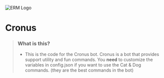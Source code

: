 ![ERM Logo](https://network.ermbot.xyz/images/ERMLogoExtended.svg)
# Cronus 

> ### What is this?
> * This is the code for the Cronus bot. Cronus is a bot that provides support utility and fun commands. You __**need**__ to customize the variables in config.json if you want to use the Cat & Dog commands. (they are the best commands in the bot)

